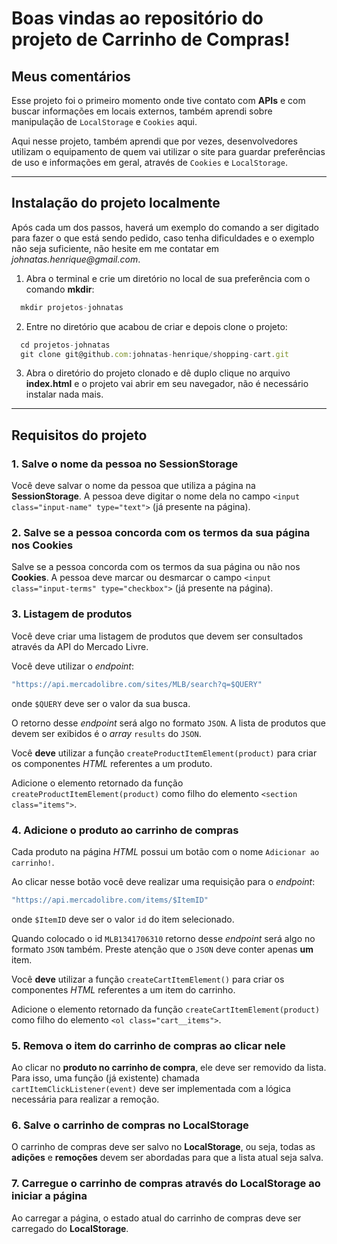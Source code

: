 # Boas vindas ao repositório do projeto de Carrinho de Compras!

## Meus comentários

Esse projeto foi o primeiro momento onde tive contato com **APIs** e com buscar informações em locais externos, também aprendi sobre manipulação de `LocalStorage` e `Cookies` aqui.

Aqui nesse projeto, também aprendi que por vezes, desenvolvedores utilizam o equipamento de quem vai utilizar o site para guardar preferências de uso e informações em geral, através de `Cookies` e `LocalStorage`.

---

## Instalação do projeto localmente

Após cada um dos passos, haverá um exemplo do comando a ser digitado para fazer o que está sendo pedido, caso tenha dificuldades e o exemplo não seja suficiente, não hesite em me contatar em _johnatas.henrique@gmail.com_.

1. Abra o terminal e crie um diretório no local de sua preferência com o comando **mkdir**:
```javascript
  mkdir projetos-johnatas
```

2. Entre no diretório que acabou de criar e depois clone o projeto:
```javascript
  cd projetos-johnatas
  git clone git@github.com:johnatas-henrique/shopping-cart.git
```

3. Abra o diretório do projeto clonado e dê duplo clique no arquivo **index.html** e o projeto vai abrir em seu navegador, não é necessário instalar nada mais.

---

## Requisitos do projeto

### 1. Salve o nome da pessoa no **SessionStorage**

Você deve salvar o nome da pessoa que utiliza a página na **SessionStorage**.
A pessoa deve digitar o nome dela no campo `<input class="input-name" type="text">` (já presente na página).

### 2. Salve se a pessoa concorda com os termos da sua página nos **Cookies**

Salve se a pessoa concorda com os termos da sua página ou não nos **Cookies**.
A pessoa deve marcar ou desmarcar o campo `<input class="input-terms" type="checkbox">` (já presente na página).

### 3. Listagem de produtos

Você deve criar uma listagem de produtos que devem ser consultados através da API do Mercado Livre.

Você deve utilizar o _endpoint_:
```javascript
"https://api.mercadolibre.com/sites/MLB/search?q=$QUERY"
```
onde `$QUERY` deve ser o valor da sua busca.

O retorno desse _endpoint_ será algo no formato `JSON`. A lista de produtos que devem ser exibidos é o _array_ `results` do `JSON`.

Você **deve** utilizar a função `createProductItemElement(product)` para criar os componentes _HTML_ referentes a um produto.

Adicione o elemento retornado da função `createProductItemElement(product)` como filho do elemento `<section class="items">`.

### 4. Adicione o produto ao carrinho de compras

Cada produto na página _HTML_ possui um botão com o nome `Adicionar ao carrinho!`.

Ao clicar nesse botão você deve realizar uma requisição para o _endpoint_:
```javascript
"https://api.mercadolibre.com/items/$ItemID"
```
onde `$ItemID` deve ser o valor `id` do item selecionado.

Quando colocado o id `MLB1341706310` retorno desse _endpoint_ será algo no formato `JSON` também. Preste atenção que o `JSON` deve conter apenas **um** item.

Você **deve** utilizar a função `createCartItemElement()` para criar os componentes _HTML_ referentes a um item do carrinho.

Adicione o elemento retornado da função `createCartItemElement(product)` como filho do elemento `<ol class="cart__items">`.

### 5. Remova o item do carrinho de compras ao clicar nele

Ao clicar no **produto no carrinho de compra**, ele deve ser removido da lista.
Para isso, uma função (já existente) chamada `cartItemClickListener(event)` deve ser implementada com a lógica necessária para realizar a remoção.

### 6. Salve o carrinho de compras no **LocalStorage**

O carrinho de compras deve ser salvo no **LocalStorage**, ou seja, todas as **adições** e **remoções** devem ser abordadas para que a lista atual seja salva.

### 7. Carregue o carrinho de compras através do **LocalStorage** ao iniciar a página

Ao carregar a página, o estado atual do carrinho de compras deve ser carregado do **LocalStorage**.
